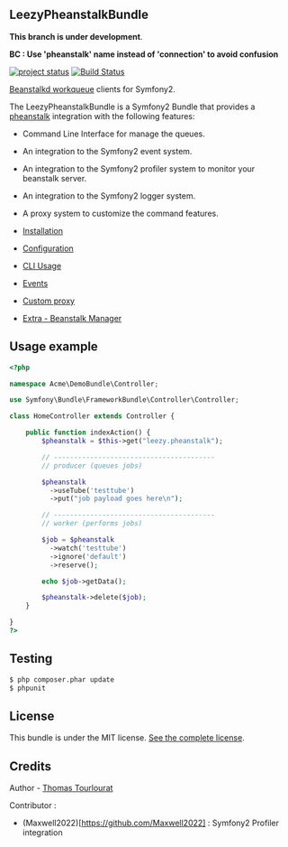 ## LeezyPheanstalkBundle

**This branch is under development**.

**BC : Use 'pheanstalk' name instead of 'connection' to avoid confusion**


[![project status](http://stillmaintained.com/armetiz/LeezyPheanstalkBundle.png)](http://stillmaintained.com/armetiz/LeezyPheanstalkBundle)
[![Build Status](https://secure.travis-ci.org/armetiz/LeezyPheanstalkBundle.png)](http://travis-ci.org/armetiz/LeezyPheanstalkBundle)

[Beanstalkd workqueue](http://kr.github.com/beanstalkd/) clients for Symfony2.

The LeezyPheanstalkBundle is a Symfony2 Bundle that provides a [pheanstalk](https://github.com/pda/pheanstalk) integration with the following features:
* Command Line Interface for manage the queues.
* An integration to the Symfony2 event system.
* An integration to the Symfony2 profiler system to monitor your beanstalk server.
* An integration to the Symfony2 logger system.
* A proxy system to customize the command features.


* [Installation](https://github.com/armetiz/LeezyPheanstalkBundle/blob/master/Resources/doc/1-installation.md)
* [Configuration](https://github.com/armetiz/LeezyPheanstalkBundle/blob/master/Resources/doc/2-configuration.md)
* [CLI Usage](https://github.com/armetiz/LeezyPheanstalkBundle/blob/master/Resources/doc/3-cli.md)
* [Events](https://github.com/armetiz/LeezyPheanstalkBundle/blob/master/Resources/doc/4-events.md)
* [Custom proxy](https://github.com/armetiz/LeezyPheanstalkBundle/blob/master/Resources/doc/5-custom-proxy.md)
* [Extra - Beanstalk Manager](https://github.com/armetiz/LeezyPheanstalkBundle/blob/master/Resources/doc/extra-beanstalk-manager.md)

## Usage example

```php
<?php

namespace Acme\DemoBundle\Controller;

use Symfony\Bundle\FrameworkBundle\Controller\Controller;

class HomeController extends Controller {

    public function indexAction() {
        $pheanstalk = $this->get("leezy.pheanstalk");

        // ----------------------------------------
        // producer (queues jobs)

        $pheanstalk
          ->useTube('testtube')
          ->put("job payload goes here\n");

        // ----------------------------------------
        // worker (performs jobs)

        $job = $pheanstalk
          ->watch('testtube')
          ->ignore('default')
          ->reserve();

        echo $job->getData();

        $pheanstalk->delete($job);
    }

}
?>
```

## Testing

```bash
$ php composer.phar update
$ phpunit
```

## License

This bundle is under the MIT license. [See the complete license](https://github.com/armetiz/LeezyPheanstalkBundle/blob/master/LICENSE).

## Credits

Author - [Thomas Tourlourat](http://www.armetiz.info)

Contributor :
* (Maxwell2022)[https://github.com/Maxwell2022] : Symfony2 Profiler integration